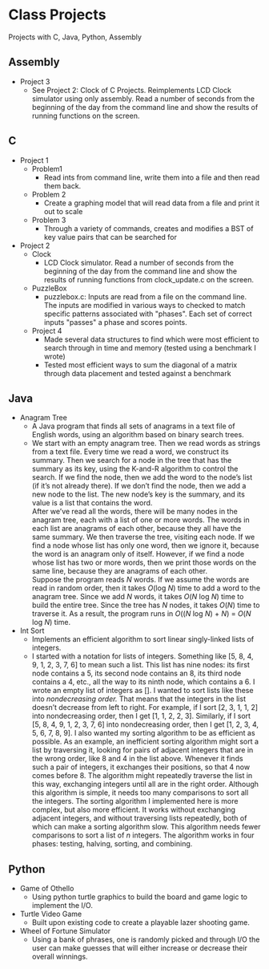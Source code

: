 # Class Projects
Projects with C, Java, Python, Assembly

## Assembly
- Project 3
	- See Project 2: Clock of C Projects. Reimplements LCD Clock simulator using only assembly. Read a number of seconds from the beginning of the day from the command line and show the results of running functions on the screen.

## C
- Project 1
	- Problem1
		- Read ints from command line, write them into a file and then read them back.
	- Problem 2
		- Create a graphing model that will read data from a file and print it out to scale
	- Problem 3
		- Through a variety of commands, creates and modifies a BST of key value pairs that can be searched for
- Project 2
	- Clock
		- LCD Clock simulator. Read a number of seconds from the beginning of the day from the command line and show the results of running functions from clock_update.c on the screen.
	- PuzzleBox
		- puzzlebox.c: Inputs are read from a file on the command line. The inputs are modified in various ways to checked to match specific patterns associated with "phases". Each set of correct inputs "passes" a phase and scores points.
	- Project 4
		- Made several data structures to find which were most efficient to search through in time and memory (tested using a benchmark I wrote)
		- Tested most efficient ways to sum the diagonal of a matrix through data placement and tested against a benchmark

## Java
- Anagram Tree
	- A Java program that finds all sets of anagrams in a text file of English words, using an algorithm based on binary search trees.
	- We start with an empty anagram tree. Then we read words as strings from a text file. Every time we read a word, we construct its summary. Then we search for a node in the tree that has the summary as its key, using the K-and-R algorithm to control the search. If we find the node, then we add the word to the node’s list (if it’s not already there). If we don’t find the node, then we add a new node to the list. The new node’s key is the summary, and its value is a list that contains the word.  
After we’ve read all the words, there will be many nodes in the anagram tree, each with a list of one or more words. The words in each list are anagrams of each other, because they all have the same summary. We then traverse the tree, visiting each node. If we find a node whose list has only one word, then we ignore it, because the word is an anagram only of itself. However, if we find a node whose list has two or more words, then we print those words on the same line, because they are anagrams of each other.  
Suppose the program reads _N_ words. If we assume the words are read in random order, then it takes _O_(log _N_) time to add a word to the anagram tree. Since we add _N_ words, it takes _O_(_N_ log _N_) time to build the entire tree. Since the tree has _N_ nodes, it takes _O_(_N_) time to traverse it. As a result, the program runs in _O_((_N_ log _N_) + _N_) = _O_(_N_ log _N_) time.
- Int Sort
	- Implements an efficient algorithm to sort linear singly-linked lists of integers.
	- I started with a notation for lists of integers. Something like [5, 8, 4, 9, 1, 2, 3, 7, 6] to mean such a list. This list has nine nodes: its first node contains a 5, its second node contains an 8, its third node contains a 4, etc., all the way to its ninth node, which contains a 6. I wrote an empty list of integers as []. I wanted to sort lists like these into _nondecreasing order._ That means that the integers in the list doesn’t decrease from left to right. For example, if I sort [2, 3, 1, 1, 2] into nondecreasing order, then I get [1, 1, 2, 2, 3]. Similarly, if I sort [5, 8, 4, 9, 1, 2, 3, 7, 6] into nondecreasing order, then I get [1, 2, 3, 4, 5, 6, 7, 8, 9]. I also wanted my sorting algorithm to be as efficient as possible. As an example, an inefficient sorting algorithm might sort a list by traversing it, looking for pairs of adjacent integers that are in the wrong order, like 8 and 4 in the list above. Whenever it finds such a pair of integers, it exchanges their positions, so that 4 now comes before 8. The algorithm might repeatedly traverse the list in this way, exchanging integers until all are in the right order. Although this algorithm is simple, it needs too many comparisons to sort all the integers. The sorting algorithm I implemented here is more complex, but also more efficient. It works without exchanging adjacent integers, and without traversing lists repeatedly, both of which can make a sorting algorithm slow. This algorithm needs fewer comparisons to sort a list of _n_ integers. The algorithm works in four phases: testing, halving, sorting, and combining.

## Python
- Game of Othello
	- Using python turtle graphics to build the board and game logic to implement the I/O.
- Turtle Video Game
	- Built upon existing code to create a playable lazer shooting game.
- Wheel of Fortune Simulator
	- Using a bank of phrases, one is randomly picked and through I/O the user can make guesses that will either increase or decrease their overall winnings.
